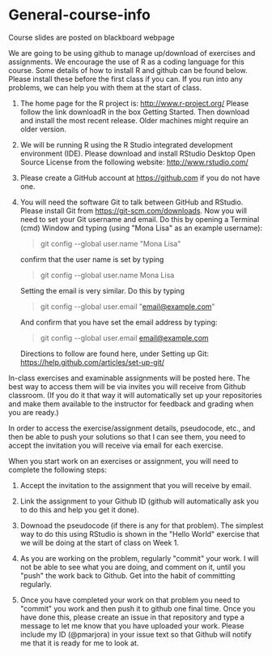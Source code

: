 # General-course-info

Course slides are posted on blackboard webpage

We are going to be using github to manage up/download of exercises and assignments. We encourage the use of R as a coding language for this course. Some details of how to install R and github can be found below. Please install these before the first class if you can. If you run into any problems, we can help you with them at the start of class.

1. The home page for the R project is: http://www.r-project.org/
Please follow the link downloadR in the box Getting Started.
Then download and install the most recent release.
Older machines might require an older version.

2. We will be running R using the R Studio integrated development environment (IDE).
Please download and install RStudio Desktop Open Source License from the following
website: http://www.rstudio.com/

3. Please create a GitHub account at https://github.com if you do not have one.

4. You will need the software Git to talk between GitHub and RStudio. Please install Git
from https://git-scm.com/downloads. Now you will need to set your Git username and email.
Do this by opening a Terminal (cmd) Window and typing (using "Mona Lisa" as an example username):
    
    >git config --global user.name "Mona Lisa"
    
    confirm that the user name is set by typing
    >git config --global user.name
    >Mona Lisa
    
    Setting the email is very similar. Do this by typing
    
    >git config --global user.email "email@example.com"
    
    And confirm that you have set the email address by typing:
    >git config --global user.email
    >email@example.com
    
    Directions to follow are found here, under Setting up Git:
    https://help.github.com/articles/set-up-git/


In-class exercises and examinable assignments will be posted here. The best way to access them will be via invites you will receive from Github classroom. (If you do it that way it will automatically set up your repositories and make them available to the instructor for feedback and grading when you are ready.)

In order to access the exercise/assignment details, pseudocode, etc., and then be able to push your solutions so that I can see them, you need to accept the invitation you will receive via email for each exercise.

When you start work on an exercises or assignment, you will need to complete the following steps:

1. Accept the invitation to the assignment that you will receive by email.

2. Link the assignment to your Github ID (github will automatically ask you to do this and help you get it done).

3. Downoad the pseudocode (if there is any for that problem). The simplest way to do this using RStudio is shown in the "Hello World" exercise that we will be doing at the start of class on Week 1.

4. As you are working on the problem, regularly "commit" your work. I will not be able to see what you are doing, and comment on it, until you "push" the work back to Github. Get into the habit of committing regularly. 

5. Once you have completed your work on that problem you need to "commit" you work and then push it to github one final time. Once you have done this, please create an issue in that repository and type a message to let me know that you have uploaded your work. Please include my ID (@pmarjora) in your issue text so that Github will notify me that it is ready for me to look at.
